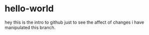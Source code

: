 # hello-world

hey this is the intro to github
just to see the affect of changes i have manipulated this branch.
